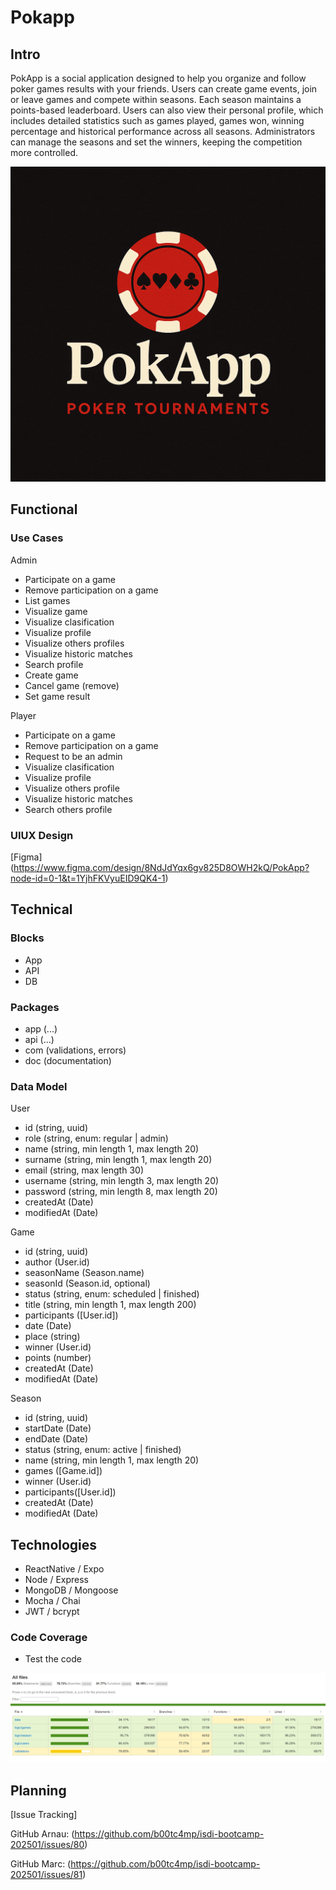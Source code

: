 # Pokapp

## Intro

PokApp is a social application designed to help you organize and follow poker games results with your friends. Users can create game events, join or leave games and compete within seasons. Each season maintains a points-based leaderboard. Users can also view their personal profile, which includes detailed statistics such as games played, games won, winning percentage and historical performance across all seasons. Administrators can manage the seasons and set the winners, keeping the competition more controlled.

![Logo de PokApp](.././app/assets/PokApp1.png)

## Functional

### Use Cases

Admin
- Participate on a game
- Remove participation on a game
- List games
- Visualize game
- Visualize clasification
- Visualize profile
- Visualize others profiles
- Visualize historic matches
- Search profile
- Create game
- Cancel game (remove)
- Set game result

Player
- Participate on a game
- Remove participation on a game
- Request to be an admin
- Visualize clasification
- Visualize profile
- Visualize others profile
- Visualize historic matches
- Search others profile

### UIUX Design

[Figma] (https://www.figma.com/design/8NdJdYqx6gv825D8OWH2kQ/PokApp?node-id=0-1&t=1YjhFKVyuEID9QK4-1)

## Technical

### Blocks

- App
- API
- DB

### Packages

- app (...)
- api (...)
- com (validations, errors)
- doc (documentation)

### Data Model

User 
- id (string, uuid)
- role (string, enum: regular | admin)
- name (string, min length 1, max length 20)
- surname (string, min length 1, max length 20)
- email (string, max length 30)
- username (string, min length 3, max length 20)
- password (string, min length 8, max length 20)
- createdAt (Date)
- modifiedAt (Date)

Game 
- id (string, uuid)
- author (User.id)
- seasonName (Season.name)
- seasonId (Season.id, optional)
- status (string, enum: scheduled | finished)
- title (string, min length 1, max length 200)
- participants ([User.id])
- date (Date)
- place (string)
- winner (User.id)
- points (number)
- createdAt (Date)
- modifiedAt (Date)

Season
- id (string, uuid)
- startDate (Date)
- endDate (Date)
- status (string, enum: active | finished)
- name (string, min length 1, max length 20)
- games ([Game.id])
- winner (User.id)
- participants([User.id])
- createdAt (Date)
- modifiedAt (Date)

## Technologies

- ReactNative / Expo
- Node / Express 
- MongoDB / Mongoose
- Mocha / Chai
- JWT / bcrypt

### Code Coverage

- Test the code


![code coverage](.././app/assets/coverage.jpg)

## Planning

[Issue Tracking] 

GitHub Arnau: (https://github.com/b00tc4mp/isdi-bootcamp-202501/issues/80)

GitHub Marc: (https://github.com/b00tc4mp/isdi-bootcamp-202501/issues/81)